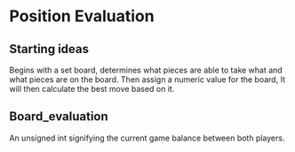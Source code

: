 # Position Evaluation
## Starting ideas
Begins with a set board, determines what pieces are able to take what and what pieces are on the board.
Then assign  a numeric value for the board,
It will then calculate the best move based on it.




## Board_evaluation
An unsigned int signifying the current game balance between both players.